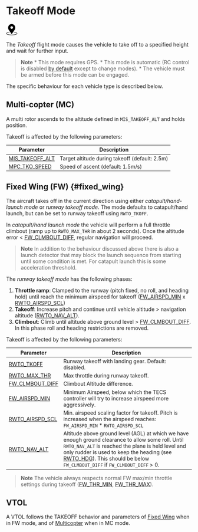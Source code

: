 # Takeoff Mode

[<img src="../../assets/site/position_fixed.svg" title="Position fix required (e.g. GPS)" width="30px" />](../getting_started/flight_modes.md#key_position_fixed)

The *Takeoff* flight mode causes the vehicle to take off to a specified height and wait for further input.

> **Note** * This mode requires GPS. * This mode is automatic (RC control is disabled [by default](../advanced_config/parameter_reference.md#COM_RC_OVERRIDE) except to change modes). * The vehicle must be armed before this mode can be engaged.

The specific behaviour for each vehicle type is described below.

## Multi-copter (MC)

A multi rotor ascends to the altitude defined in `MIS_TAKEOFF_ALT` and holds position.

Takeoff is affected by the following parameters:

| Parameter                                                                      | Description                                    |
| ------------------------------------------------------------------------------ | ---------------------------------------------- |
| [MIS_TAKEOFF_ALT](../advanced_config/parameter_reference.md#MIS_TAKEOFF_ALT) | Target altitude during takeoff (default: 2.5m) |
| [MPC_TKO_SPEED](../advanced_config/parameter_reference.md#MPC_TKO_SPEED)     | Speed of ascent (default: 1.5m/s)              |

## Fixed Wing (FW) {#fixed_wing}

The aircraft takes off in the current direction using either *catapult/hand-launch mode* or *runway takeoff mode*. The mode defaults to catapult/hand launch, but can be set to runway takeoff using `RWTO_TKOFF`.

In *catapult/hand launch mode* the vehicle will perform a full throttle climbout (ramp up to `RWTO_MAX_THR` in about 2 seconds). Once the altitude error < [FW_CLMBOUT_DIFF](#FW_CLMBOUT_DIFF), regular navigation will proceed.

> **Note** In addition to the behaviour discussed above there is also a launch detector that may block the launch sequence from starting until some condition is met. For catapult launch this is some acceleration threshold.

The *runway takeoff mode* has the following phases:

1. **Throttle ramp**: Clamped to the runway (pitch fixed, no roll, and heading hold) until reach the minimum airspeed for takeoff ([FW_AIRSPD_MIN](#FW_AIRSPD_MIN) x [RWTO_AIRSPD_SCL](#RWTO_AIRSPD_SCL)) 
2. **Takeoff**: Increase pitch and continue until vehicle altitude > navigation altitude ([RWTO_NAV_ALT](#RWTO_NAV_ALT)).
3. **Climbout**: Climb until altitude above ground level > [FW_CLMBOUT_DIFF](#FW_CLMBOUT_DIFF). In this phase roll and heading restrictions are removed.

Takeoff is affected by the following parameters:

| Parameter                                                                                               | Description                                                                                                                                                                                                                                                                                                                                                          |
| ------------------------------------------------------------------------------------------------------- | -------------------------------------------------------------------------------------------------------------------------------------------------------------------------------------------------------------------------------------------------------------------------------------------------------------------------------------------------------------------- |
| <span id="RWTO_TKOFF"></span>[RWTO_TKOFF](../advanced_config/parameter_reference.md#RWTO_TKOFF)             | Runway takeoff with landing gear. Default: disabled.                                                                                                                                                                                                                                                                                                                 |
| <span id="RWTO_MAX_THR"></span>[RWTO_MAX_THR](../advanced_config/parameter_reference.md#RWTO_MAX_THR)       | Max throttle during runway takeoff.                                                                                                                                                                                                                                                                                                                                  |
| <span id="FW_CLMBOUT_DIFF"></span>[FW_CLMBOUT_DIFF](../advanced_config/parameter_reference.md#FW_CLMBOUT_DIFF) | Climbout Altitude difference.                                                                                                                                                                                                                                                                                                                                        |
| <span id="FW_AIRSPD_MIN"></span>[FW_AIRSPD_MIN](../advanced_config/parameter_reference.md#FW_AIRSPD_MIN)     | Minimum Airspeed, below which the TECS controller will try to increase airspeed more aggressively.                                                                                                                                                                                                                                                                   |
| <span id="RWTO_AIRSPD_SCL"></span>[RWTO_AIRSPD_SCL](../advanced_config/parameter_reference.md#RWTO_AIRSPD_SCL) | Min. airspeed scaling factor for takeoff. Pitch is increased when the airspeed reaches: `FW_AIRSPD_MIN` * `RWTO_AIRSPD_SCL`                                                                                                                                                                                                                                          |
| <span id="RWTO_NAV_ALT"></span>[RWTO_NAV_ALT](../advanced_config/parameter_reference.md#RWTO_NAV_ALT)       | Altitude above ground level (AGL) at which we have enough ground clearance to allow some roll. Until `RWTO_NAV_ALT` is reached the plane is held level and only rudder is used to keep the heading (see <span id="RWTO_HDG"></span>[RWTO_HDG](../advanced_config/parameter_reference.md#RWTO_HDG)). This should be below `FW_CLMBOUT_DIFF` if `FW_CLMBOUT_DIFF` > 0. |

> **Note** The vehicle always respects normal FW max/min throttle settings during takeoff ([FW_THR_MIN](../advanced_config/parameter_reference.md#FW_THR_MIN), [FW_THR_MAX](../advanced_config/parameter_reference.md#FW_THR_MAX)).

## VTOL

A VTOL follows the TAKEOFF behavior and parameters of [Fixed Wing](#fixed_wing) when in FW mode, and of [Multicopter](#multi-copter-mc) when in MC mode.

<!-- this maps to AUTO_TAKEOFF in dev -->